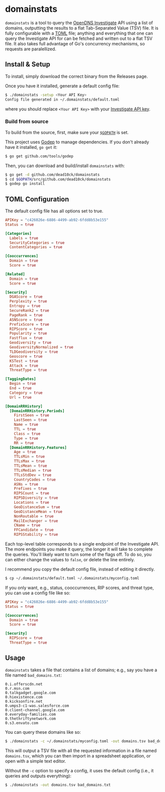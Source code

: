 # domainstats
`domainstats` is a tool to query the
[OpenDNS Investigate](https://sgraph.opendns.com/main) API using a list of domains,
outputting the results to a flat Tab-Separated Value (TSV) file.
It is fully configurable with a [TOML](https://github.com/toml-lang/toml) file;
anything and everything that one can query the Investigate API for can be fetched
and written out to a flat TSV file. It also takes full advantage of Go's 
concurrency mechanisms, so requests are paralellized.

## Install & Setup
To install, simply download the correct binary from the Releases page.

Once you have it installed, generate a default config file:

```sh
$ ./domainstats -setup <Your API Key>
Config file generated in ~/.domainstats/default.toml
```

where you should replace `<Your API Key>` with your
[Investigate API key](https://sgraph.opendns.com/tokens-view).

### Build from source
To build from the source, first, make sure your
[`$GOPATH`](http://golang.org/doc/code.html#GOPATH) is set.

This project uses [Godep](https://github.com/tools/godep) to manage dependencies.
If you don't already have it installed, `go get` it:

```sh
$ go get github.com/tools/godep
```

Then, you can download and build/install `domainstats` with:

```sh
$ go get -d github.com/dead10ck/domainstats
$ cd $GOPATH/src/github.com/dead10ck/domainstats
$ godep go install
```

## TOML Configuration
The default config file has all options set to true.

```toml
APIKey = "c426026e-6886-4499-ab92-6fdd8b53e155"
Status = true

[Categories]
  Labels = true
  SecurityCategories = true
  ContentCategories = true

[Cooccurrences]
  Domain = true
  Score = true

[Related]
  Domain = true
  Score = true

[Security]
  DGAScore = true
  Perplexity = true
  Entropy = true
  SecureRank2 = true
  PageRank = true
  ASNScore = true
  PrefixScore = true
  RIPScore = true
  Popularity = true
  Fastflux = true
  Geodiversity = true
  GeodiversityNormalized = true
  TLDGeodiversity = true
  Geoscore = true
  KSTest = true
  Attack = true
  ThreatType = true

[TaggingDates]
  Begin = true
  End = true
  Category = true
  Url = true

[DomainRRHistory]
  [DomainRRHistory.Periods]
    FirstSeen = true
    LastSeen = true
    Name = true
    TTL = true
    Class = true
    Type = true
    RR = true
  [DomainRRHistory.Features]
    Age = true
    TTLsMin = true
    TTLsMax = true
    TTLsMean = true
    TTLsMedian = true
    TTLsStdDev = true
    CountryCodes = true
    ASNs = true
    Prefixes = true
    RIPSCount = true
    RIPSDiversity = true
    Locations = true
    GeoDistanceSum = true
    GeoDistanceMean = true
    NonRoutable = true
    MailExchanger = true
    CName = true
    FFCandidate = true
    RIPSStability = true
```

Each top-level table corresponds to a single endpoint of the Investigate API. The
more endpoints you make it query, the longer it will take to complete the queries.
You'll likely want to turn some of the flags off. To do so, you can either change
the values to `false`, or delete the line entirely.

I recommend you copy the default config file, instead of editing it directly.

```sh
$ cp ~/.domainstats/default.toml ~/.domainstats/myconfig.toml
```

If you only want, e.g., status, cooccurrences, RIP scores, and threat type, you can use
a config file like so:

```toml
APIKey = "c426026e-6886-4499-ab92-6fdd8b53e155"
Status = true

[Cooccurrences]
  Domain = true
  Score = true

[Security]
  RIPScore = true
  ThreatType = true
```

## Usage

`domainstats` takes a file that contains a list of domains; e.g., say you have a
file named `bad_domains.txt`:

```
0.i.offerscdn.net
0.r.msn.com
0.talkgadget.google.com
0.hiexistence.com
0.kicksonfire.net
0.umps3-c1-was.salesforce.com
0.client-channel.google.com
0.everyday-families.com
0.thethriftynetwork.com
0.s3.envato.com
```

You can query these domains like so:

```sh
$ ./domainstats -c ~/.domainstats/myconfig.toml -out domains.tsv bad_domains.txt
```

This will output a TSV file with all the requested information in a file named
`domains.tsv`, which you can then import in a spreadsheet application, or open with
a simple text editor.

Without the `-c` option to specify a config, it uses the default config
(i.e., it queries and outputs everything):

```sh
$ ./domainstats -out domains.tsv bad_domains.txt
```
